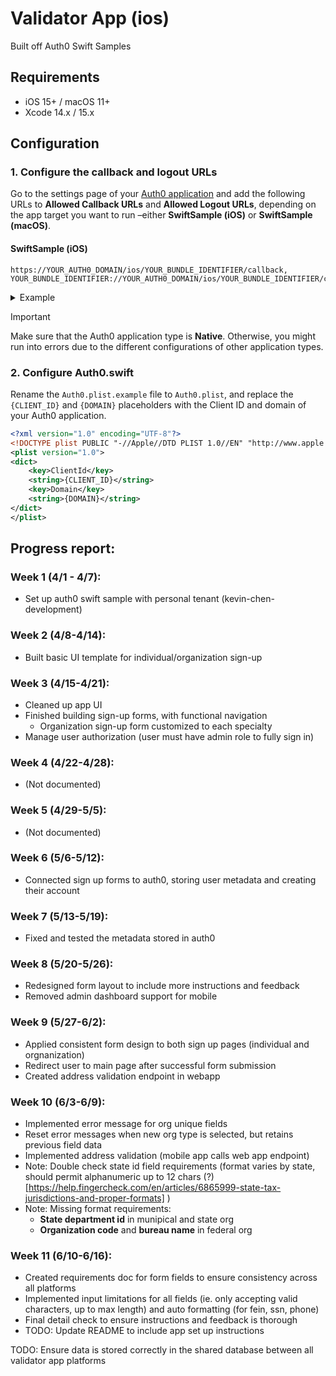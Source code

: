 # Validator App (ios) 

Built off Auth0 Swift Samples

## Requirements

- iOS 15+ / macOS 11+
- Xcode 14.x / 15.x

## Configuration

### 1. Configure the callback and logout URLs

Go to the settings page of your [Auth0 application](https://manage.auth0.com/#/applications/) and add the following URLs to **Allowed Callback URLs** and **Allowed Logout URLs**, depending on the app target you want to run –either **SwiftSample (iOS)** or **SwiftSample (macOS)**.

#### SwiftSample (iOS)

```text
https://YOUR_AUTH0_DOMAIN/ios/YOUR_BUNDLE_IDENTIFIER/callback,
YOUR_BUNDLE_IDENTIFIER://YOUR_AUTH0_DOMAIN/ios/YOUR_BUNDLE_IDENTIFIER/callback
```

<details>
  <summary>Example</summary>

If your iOS bundle identifier were `com.example.MyApp` and your Auth0 Domain were `example.us.auth0.com`, then this value would be:

```text
https://example.us.auth0.com/ios/com.example.MyApp/callback,
com.example.MyApp://example.us.auth0.com/ios/com.example.MyApp/callback
```
</details>

> [!IMPORTANT]
> Make sure that the Auth0 application type is **Native**. Otherwise, you might run into errors due to the different configurations of other application types.


### 2. Configure Auth0.swift

Rename the `Auth0.plist.example` file to `Auth0.plist`, and replace the `{CLIENT_ID}` and `{DOMAIN}` placeholders with the Client ID and domain of your Auth0 application.

```xml
<?xml version="1.0" encoding="UTF-8"?>
<!DOCTYPE plist PUBLIC "-//Apple//DTD PLIST 1.0//EN" "http://www.apple.com/DTDs/PropertyList-1.0.dtd">
<plist version="1.0">
<dict>
    <key>ClientId</key>
    <string>{CLIENT_ID}</string>
    <key>Domain</key>
    <string>{DOMAIN}</string>
</dict>
</plist>
```


## Progress report:

### Week 1 (4/1 - 4/7):
- Set up auth0 swift sample with personal tenant (kevin-chen-development)

### Week 2 (4/8-4/14):
- Built basic UI template for individual/organization sign-up

### Week 3 (4/15-4/21):
- Cleaned up app UI
- Finished building sign-up forms, with functional navigation
  - Organization sign-up form customized to each specialty 
- Manage user authorization (user must have admin role to fully sign in)

### Week 4 (4/22-4/28):
- (Not documented)

### Week 5 (4/29-5/5):
- (Not documented)

### Week 6 (5/6-5/12):
- Connected sign up forms to auth0, storing user metadata and creating their account

### Week 7 (5/13-5/19):
- Fixed and tested the metadata stored in auth0

### Week 8 (5/20-5/26):
- Redesigned form layout to include more instructions and feedback
- Removed admin dashboard support for mobile

### Week 9 (5/27-6/2):
- Applied consistent form design to both sign up pages (individual and orgnanization)
- Redirect user to main page after successful form submission
- Created address validation endpoint in webapp

### Week 10 (6/3-6/9):
- Implemented error message for org unique fields
- Reset error messages when new org type is selected, but retains previous field data
- Implemented address validation (mobile app calls web app endpoint)
- Note: Double check state id field requirements (format varies by state, should permit alphanumeric up to 12 chars (?) [https://help.fingercheck.com/en/articles/6865999-state-tax-jurisdictions-and-proper-formats] )
- Note: Missing format requirements:
  - **State department id** in munipical and state org
  - **Organization code** and **bureau name** in federal org
 
### Week 11 (6/10-6/16):
- Created requirements doc for form fields to ensure consistency across all platforms
- Implemented input limitations for all fields (ie. only accepting valid characters, up to max length) and auto formatting (for fein, ssn, phone)
- Final detail check to ensure instructions and feedback is thorough
- TODO: Update README to include app set up instructions

TODO: Ensure data is stored correctly in the shared database between all validator app platforms

###
